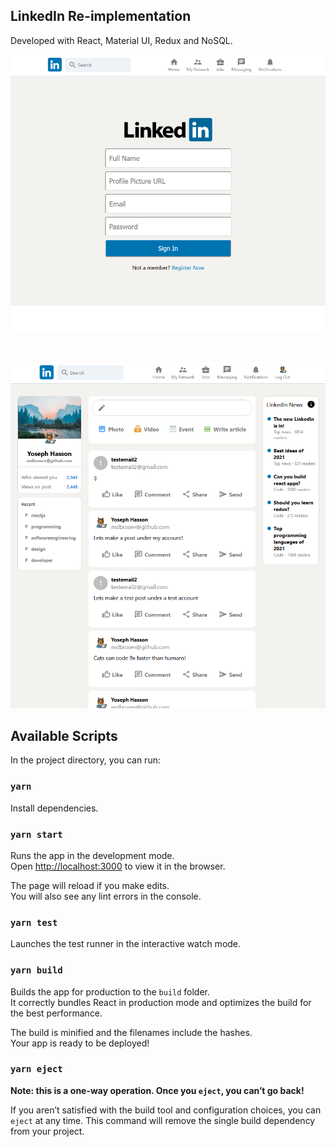 ## LinkedIn Re-implementation
Developed with React, Material UI, Redux and NoSQL.

![Login page](https://raw.githubusercontent.com/MDbrosev/linkedin/master/src/images/loginRegister.PNG?token=AFPQ6R2LNNA3NCEKUVM2ME3BVPMDO)

<br />

![Home page](https://raw.githubusercontent.com/MDbrosev/linkedin/master/src/images/homepage.PNG?token=AFPQ6R64US3RRJDQY5YHXPLBVPMDM)

## Available Scripts

In the project directory, you can run:

### `yarn`

Install dependencies.

### `yarn start`

Runs the app in the development mode.<br />
Open [http://localhost:3000](http://localhost:3000) to view it in the browser.

The page will reload if you make edits.<br />
You will also see any lint errors in the console.

### `yarn test`

Launches the test runner in the interactive watch mode.<br />

### `yarn build`

Builds the app for production to the `build` folder.<br />
It correctly bundles React in production mode and optimizes the build for the best performance.

The build is minified and the filenames include the hashes.<br />
Your app is ready to be deployed!


### `yarn eject`

**Note: this is a one-way operation. Once you `eject`, you can’t go back!**

If you aren’t satisfied with the build tool and configuration choices, you can `eject` at any time. This command will remove the single build dependency from your project.
